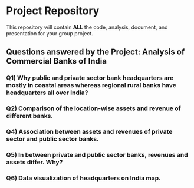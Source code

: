 # Project Repository

This repository will contain **ALL** the code, analysis, document, and presentation for your group project.
 

## Questions answered by the Project: Analysis of Commercial Banks of India

### Q1) Why public and private sector bank headquarters are mostly in coastal areas whereas regional rural banks have headquarters all over India?
### Q2) Comparison of the location-wise assets and revenue of different banks.
### Q4) Association between assets and revenues of private sector and public sector banks. 
### Q5) In between private and public sector banks, revenues and assets differ. Why? 
### Q6) Data visualization of headquarters on India map.










